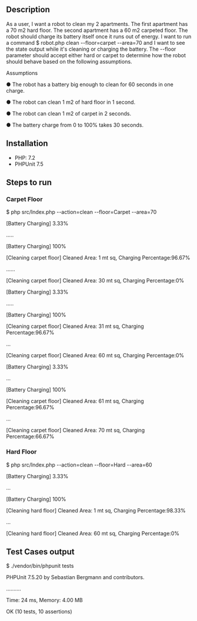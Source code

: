## Description

As a user, I want a robot to clean my 2 apartments. The first apartment has a 70 m2 hard floor.
The second apartment has a 60 m2 carpeted floor. The robot should charge its battery itself
once it runs out of energy.
I want to run a command $ robot.php clean --floor=carpet --area=70 and I want
to see the state output while it's cleaning or charging the battery. The --floor parameter
should accept either hard or carpet to determine how the robot should behave based on the
following assumptions.

Assumptions

● The robot has a battery big enough to clean for 60 seconds in one charge.

● The robot can clean 1 m2 of hard floor in 1 second.

● The robot can clean 1 m2 of carpet in 2 seconds.

● The battery charge from 0 to 100% takes 30 seconds.

## Installation
- PHP: 7.2
- PHPUnit 7.5

## Steps to run

### Carpet Floor
$ php src/Index.php --action=clean --floor=Carpet --area=70

[Battery Charging] 3.33%

.....

[Battery Charging] 100%

[Cleaning carpet floor] Cleaned Area: 1 mt sq, Charging Percentage:96.67%

......

[Cleaning carpet floor] Cleaned Area: 30 mt sq, Charging Percentage:0%

[Battery Charging] 3.33%

.....

[Battery Charging] 100%

[Cleaning carpet floor] Cleaned Area: 31 mt sq, Charging Percentage:96.67%

...

[Cleaning carpet floor] Cleaned Area: 60 mt sq, Charging Percentage:0%

[Battery Charging] 3.33%

...

[Battery Charging] 100%

[Cleaning carpet floor] Cleaned Area: 61 mt sq, Charging Percentage:96.67%

...

[Cleaning carpet floor] Cleaned Area: 70 mt sq, Charging Percentage:66.67%


### Hard Floor
$ php src/Index.php --action=clean --floor=Hard --area=60

[Battery Charging] 3.33%

...

[Battery Charging] 100%

[Cleaning hard floor] Cleaned Area: 1 mt sq, Charging Percentage:98.33%

...

[Cleaning hard floor] Cleaned Area: 60 mt sq, Charging Percentage:0%


## Test Cases output
$ ./vendor/bin/phpunit tests

PHPUnit 7.5.20 by Sebastian Bergmann and contributors.

..........

Time: 24 ms, Memory: 4.00 MB

OK (10 tests, 10 assertions)
